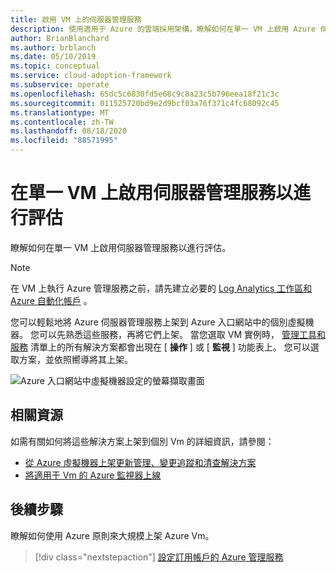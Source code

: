 ```yaml
---
title: 啟用 VM 上的伺服器管理服務
description: 使用適用于 Azure 的雲端採用架構，瞭解如何在單一 VM 上啟用 Azure 伺服器管理服務。
author: BrianBlanchard
ms.author: brblanch
ms.date: 05/10/2019
ms.topic: conceptual
ms.service: cloud-adoption-framework
ms.subservice: operate
ms.openlocfilehash: 65dc5c6830fd5e68c9c8a23c5b796eea18f21c3c
ms.sourcegitcommit: 011525720bd9e2d9bcf03a76f371c4fc68092c45
ms.translationtype: MT
ms.contentlocale: zh-TW
ms.lasthandoff: 08/18/2020
ms.locfileid: "88571995"
---
```

# <a name="enable-server-management-services-on-a-single-vm-for-evaluation"></a>在單一 VM 上啟用伺服器管理服務以進行評估

瞭解如何在單一 VM 上啟用伺服器管理服務以進行評估。

> [!NOTE]
> 在 VM 上執行 Azure 管理服務之前，請先建立必要的 [Log Analytics 工作區和 Azure 自動化帳戶](./prerequisites.md#create-a-workspace-and-automation-account) 。

您可以輕鬆地將 Azure 伺服器管理服務上架到 Azure 入口網站中的個別虛擬機器。 您可以先熟悉這些服務，再將它們上架。 當您選取 VM 實例時， [管理工具和服務](./tools-services.md) 清單上的所有解決方案都會出現在 [ **操作** ] 或 [ **監視** ] 功能表上。 您可以選取方案，並依照嚮導將其上架。

![Azure 入口網站中虛擬機器設定的螢幕擷取畫面](./media/onboarding-single-vm.png)

## <a name="related-resources"></a>相關資源

如需有關如何將這些解決方案上架到個別 Vm 的詳細資訊，請參閱：

- [從 Azure 虛擬機器上架更新管理、變更追蹤和清查解決方案](/azure/automation/automation-onboard-solutions-from-vm)
- [將適用于 Vm 的 Azure 監視器上線](/azure/azure-monitor/insights/vminsights-enable-single-vm)

## <a name="next-steps"></a>後續步驟

瞭解如何使用 Azure 原則來大規模上架 Azure Vm。

> [!div class="nextstepaction"]
> [設定訂用帳戶的 Azure 管理服務](./onboard-at-scale.md)
